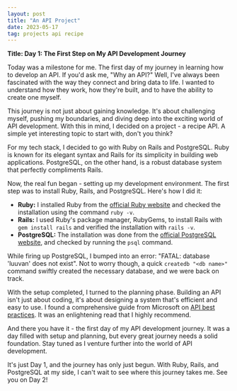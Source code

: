 ```yaml
---
layout: post
title: "An API Project"
date: 2023-05-17
tag: projects api recipe
---
```


**Title: Day 1: The First Step on My API Development Journey**

Today was a milestone for me. The first day of my journey in learning how to develop an API. If you'd ask me, "Why an API?" Well, I've always been fascinated with the way they connect and bring data to life. I wanted to understand how they work, how they're built, and to have the ability to create one myself.

This journey is not just about gaining knowledge. It's about challenging myself, pushing my boundaries, and diving deep into the exciting world of API development. With this in mind, I decided on a project - a recipe API. A simple yet interesting topic to start with, don't you think?

For my tech stack, I decided to go with Ruby on Rails and PostgreSQL. Ruby is known for its elegant syntax and Rails for its simplicity in building web applications. PostgreSQL, on the other hand, is a robust database system that perfectly compliments Rails.

Now, the real fun began - setting up my development environment. The first step was to install Ruby, Rails, and PostgreSQL. Here's how I did it:

- **Ruby:** I installed Ruby from the [official Ruby website](https://www.ruby-lang.org/en/downloads/) and checked the installation using the command `ruby -v`.
- **Rails:** I used Ruby's package manager, RubyGems, to install Rails with `gem install rails` and verified the installation with `rails -v`.
- **PostgreSQL:** The installation was done from the [official PostgreSQL website](https://www.postgresql.org/download/), and checked by running the `psql` command.

While firing up PostgreSQL, I bumped into an error: "FATAL: database 'luuvan' does not exist". Not to worry though, a quick `createdb "<db name>"` command swiftly created the necessary database, and we were back on track.

With the setup completed, I turned to the planning phase. Building an API isn't just about coding, it's about designing a system that's efficient and easy to use. I found a comprehensive guide from Microsoft on [API best practices](https://learn.microsoft.com/en-us/azure/architecture/best-practices/api-design). It was an enlightening read that I highly recommend.

And there you have it - the first day of my API development journey. It was a day filled with setup and planning, but every great journey needs a solid foundation. Stay tuned as I venture further into the world of API development.

It's just Day 1, and the journey has only just begun. With Ruby, Rails, and PostgreSQL at my side, I can't wait to see where this journey takes me. See you on Day 2!
